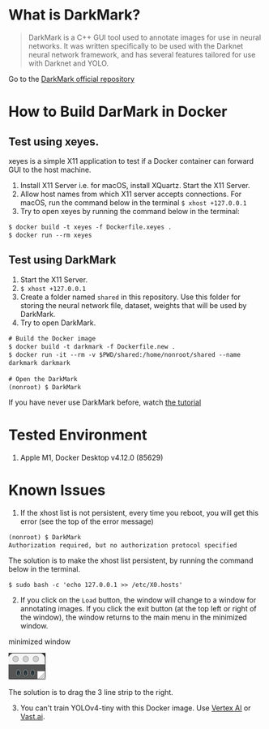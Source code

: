 # What is DarkMark?

> DarkMark is a C++ GUI tool used to annotate images for use in neural networks. It was written specifically to be used with the Darknet neural network framework, and has several features tailored for use with Darknet and YOLO.

Go to the [DarkMark official repository](https://github.com/stephanecharette/DarkMark)

# How to Build DarMark in Docker

## Test using xeyes.

xeyes is a simple X11 application to test if a Docker container can forward GUI to the host machine.

1. Install X11 Server i.e. for macOS, install XQuartz. Start the X11 Server.
2. Allow host names from which X11 server accepts connections. For macOS, run the command below in the terminal `$ xhost +127.0.0.1`
3. Try to open xeyes by running the command below in the terminal:

```
$ docker build -t xeyes -f Dockerfile.xeyes .
$ docker run --rm xeyes
```

## Test using DarkMark

1. Start the X11 Server.
2. `$ xhost +127.0.0.1`
3. Create a folder named `shared` in this repository. Use this folder for storing the neural network file, dataset, weights that will be used by DarkMark.
4. Try to open DarkMark.

```
# Build the Docker image
$ docker build -t darkmark -f Dockerfile.new .
$ docker run -it --rm -v $PWD/shared:/home/nonroot/shared --name darkmark darkmark

# Open the DarkMark
(nonroot) $ DarkMark
```

If you have never use DarkMark before, watch [the tutorial](https://www.youtube.com/watch?v=RcLL8Lea6Ec&t=1s)

# Tested Environment

1. Apple M1, Docker Desktop v4.12.0 (85629)

# Known Issues

1. If the xhost list is not persistent, every time you reboot, you will get this error (see the top of the error message)
```
(nonroot) $ DarkMark
Authorization required, but no authorization protocol specified
```

The solution is to make the xhost list persistent, by running the command below in the terminal.
```
$ sudo bash -c 'echo 127.0.0.1 >> /etc/X0.hosts'
```

2. If you click on the `Load` button, the window will change to a window for annotating images. If you click the exit button (at the top left or right of the window), the window returns to the main menu in the minimized window.

minimized window

![minimized window](./readme_images/minimized_window.png)

The solution is to drag the 3 line strip to the right.

3. You can't train YOLOv4-tiny with this Docker image. Use [Vertex AI](https://cloud.google.com/vertex-ai/pricing#the-americas) or [Vast.ai](https://console.vast.ai/create/).